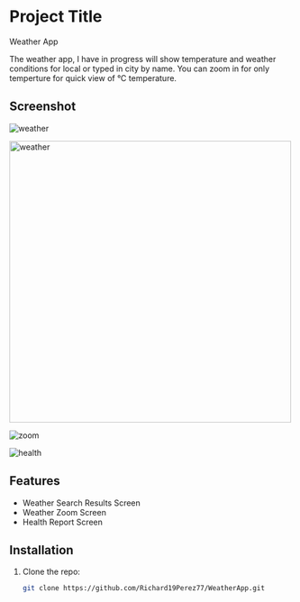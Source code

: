 # Project Title
Weather App

The weather app, I have in progress will show temperature and weather conditions for local or typed in city by name. You can zoom in for only temperture for quick view of &deg;C temperature. 

## Screenshot

![weather](https://github.com/user-attachments/assets/d9bd9eca-3d9a-4e6d-9739-ef77ecfc3075)

<img src="https://github.com/user-attachments/assets/d9bd9eca-3d9a-4e6d-9739-ef77ecfc3075" alt="weather" width="500"/>

![zoom](https://github.com/user-attachments/assets/738899b0-0853-47a2-b916-ede9dbac67ca)

![health](https://github.com/user-attachments/assets/53062299-ba37-415a-b613-f2f0cf55a6cc)

## Features

- Weather Search Results Screen
- Weather Zoom Screen
- Health Report Screen

## Installation

1. Clone the repo:
   ```bash
   git clone https://github.com/Richard19Perez77/WeatherApp.git
